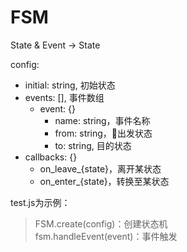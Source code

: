 # FSM  

State & Event  ->  State

config:

* initial: string, 初始状态
* events: [], 事件数组
  * event: {}
    * name: string，事件名称
    * from: string，出发状态
    * to: string, 目的状态
* callbacks: {}
  * on_leave_{state}，离开某状态
  * on_enter_{state}，转换至某状态

test.js为示例：  

 >FSM.create(config)：创建状态机  
 >fsm.handleEvent(event)：事件触发